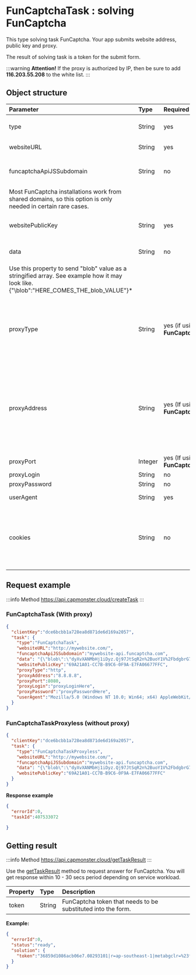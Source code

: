 ﻿---
sidebar_position: 3
sidebar_label: FunCaptcha
---

# FunCaptchaTask : solving FunCaptcha
This type solving task FunCaptcha. Your app submits website address, public key and proxy.

The result of solving task is a token for the submit form.

:::warning **Attention!**
If the proxy is authorized by IP, then be sure to add **116.203.55.208** to the white list.
:::

## **Object structure**

|**Parameter**|**Type**|**Required**|**Value**|
| :- | :- | :- | :- |
|type|String|yes|**FunCaptchaTaskProxyless** or **FunCaptchaTask** (When using a proxy).|
|websiteURL|String|yes|Address of a webpage with FunCaptcha.|
|funcaptchaApiJSSubdomain|String|no|A special subdomain of funcaptcha.com, from which the JS captcha widget should be loaded.
Most FunCaptcha installations work from shared domains, so this option is only needed in certain rare cases.|
|websitePublicKey|String|yes|FunCaptcha website key. `<div id="funcaptcha" data-pkey="THAT_ONE"></div>`|
|data|String|no|Additional parameter that may be required by FunCaptcha implementation. 
Use this property to send "blob" value as a stringified array. See example how it may look like. {"\blob\":\"HERE_COMES_THE_blob_VALUE\"}*|
|proxyType|String|yes (if using **FunCaptchaTask**)| Type of the proxy<br/> **http** - usual http/https proxy;<br/>**https** - try this only if "http" doesn't work (required by some custom proxy servers);<br />**socks4** - socks4 proxy;<br />**socks5** - socks5 proxy.|
|proxyAddress|String|yes (If using **FunCaptchaTask**)|<p>Proxy IP address IPv4/IPv6. Not allowed to use:</p><p>- host names instead of IPs</p><p>- transparent proxies (where client IP is visible)</p><p>- proxies from local networks (192.., 10.., 127...).</p>|
|proxyPort|Integer|yes (If using **FunCaptchaTask**)|Proxy port.|
|proxyLogin|String|no|Proxy login.|
|proxyPassword|String|no|Proxy password.|
|userAgent|String|yes|Browser's User-Agent which is used in emulation. |
|cookies|String|no|<p>Additional cookies which we must use during interaction with target page.</p><p>**Format**: cookiename1=cookievalue1; cookiename2=cookievalue2</p>|

## **Request example**

:::info Method
<https://api.capmonster.cloud/createTask>
:::

### FunCaptchaTask (With proxy)
```json
{
  "clientKey":"dce6bcbb1a728ea8d871de6d169a2057",
  "task": {
    "type":"FunCaptchaTask",
    "websiteURL":"http://mywebsite.com/",
    "funcaptchaApiJSSubdomain":"mywebsite-api.funcaptcha.com",
    "data": "{\"blob\":\"dyXvXANMbHj1iDyz.Qj97JtSqR2n%2BuoY1V%2FbdgbrG7p%2FmKiqdU9AwJ6MifEt0np4vfYn6TTJDJEfZDlcz9Q1XMn9przeOV%2FCr2%2FIpi%2FC1s%3D\"}",
    "websitePublicKey":"69A21A01-CC7B-B9C6-0F9A-E7FA06677FFC",
    "proxyType":"http",
    "proxyAddress":"8.8.8.8",
    "proxyPort":8080,
    "proxyLogin":"proxyLoginHere",
    "proxyPassword":"proxyPasswordHere",
    "userAgent":"Mozilla/5.0 (Windows NT 10.0; Win64; x64) AppleWebKit/537.36 (KHTML, like Gecko) Chrome/81.0.4044.132 Safari/537.36"
  }
}
```
### FunCaptchaTaskProxyless (without proxy)
```json
{
  "clientKey":"dce6bcbb1a728ea8d871de6d169a2057",
  "task": {
    "type":"FunCaptchaTaskProxyless",
    "websiteURL":"http://mywebsite.com/",
    "funcaptchaApiJSSubdomain":"mywebsite-api.funcaptcha.com",
    "data": "{\"blob\":\"dyXvXANMbHj1iDyz.Qj97JtSqR2n%2BuoY1V%2FbdgbrG7p%2FmKiqdU9AwJ6MifEt0np4vfYn6TTJDJEfZDlcz9Q1XMn9przeOV%2FCr2%2FIpi%2FC1s%3D\"}",
    "websitePublicKey":"69A21A01-CC7B-B9C6-0F9A-E7FA06677FFC"
  }
}
```

**Response example**

```json
{
  "errorId":0,
  "taskId":407533072

}
```

## **Getting result**

:::info Method
<https://api.capmonster.cloud/getTaskResult>
:::

Use the [getTaskResult](../api/methods/get-task-result.md) method to request answer for FunCaptcha. You will get response within 10 - 30 secs period depending on service workload.

|**Property**|**Type**|**Description**|
| :- | :- | :- |
|token|String|FunCaptcha token that needs to be substituted into the form.|

**Example:**
```json
{
  "errorId":0,
  "status":"ready",
  "solution": {
    "token":"36859d1086acb06e7.08293101|r=ap-southeast-1|metabgclr=%23ffffff|guitextcolor=%23555555|metaiconclr=%23cccccc|meta=3|pk=69A21A01-CC7B-B9C6-0F9A-E7FA06677FFC|injs=https://funcaptcha.com/fc/api/nojs/?pkey=69A21A01-CC7B-B9C6-0F9A-E7FA06677FFC|rid=11|cdn\_url=https://cdn.funcaptcha.com/fc|surl=https://funcaptcha.com"
  }
}
```